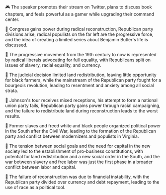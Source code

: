 🎮 The speaker promotes their stream on Twitter, plans to discuss book chapters, and feels powerful as a gamer while upgrading their command center.

📜 Congress gains power during radical reconstruction, Republican party divisions arise, radical populists on the far left are the progressive force, and the idea of creating a limited series about Benjamin Butler's life is discussed.

📝 The progressive movement from the 19th century to now is represented by radical liberals advocating for full equality, with Republicans split on issues of slavery, racial equality, and currency.

📜 The judicial decision limited land redistribution, leaving little opportunity for black farmers, while the mainstream of the Republican party fought for a bourgeois revolution, leading to resentment and anxiety among all social strata.

📰 Johnson's tour receives mixed receptions, his attempt to form a national union party fails, Republican party gains power through racial campaigning, and the failure to redistribute land during reconstruction leads to the worst results.

📜 Former slaves and freed white and black people organized political power in the South after the Civil War, leading to the formation of the Republican party and conflict between modernizers and populists in Virginia.

📜 The tension between social goals and the need for capital in the new society led to the establishment of pro-business constitutions, with potential for land redistribution and a new social order in the South, and the war between slavery and free labor was just the first phase in a broader conflict between labor and capital.

📜 The failure of reconstruction was due to financial instability, with the Republican party divided over currency and debt repayment, leading to the use of race as a political tool.

